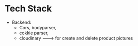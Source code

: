 # Tech Stack

- Backend:
  - Cors, bodyparser,
  - cokkie parser,
  - cloudinary ---> for create and delete product pictures
